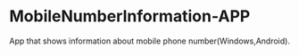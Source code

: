 # MobileNumberInformation-APP
App that shows information about mobile phone number(Windows,Android).
